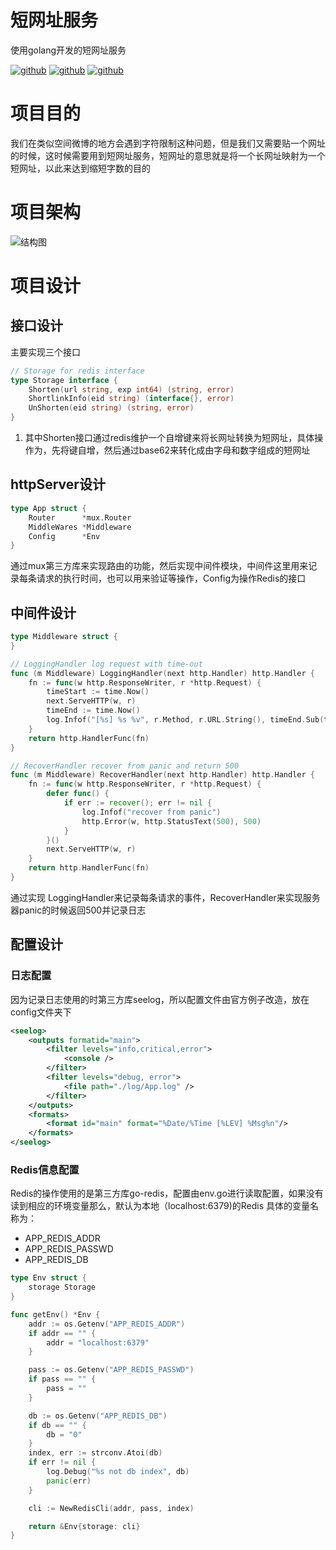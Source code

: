 # 短网址服务
使用golang开发的短网址服务

[![github](https://badgen.net/badge/golang/1.12/green)](https://github.com/golang/go)
[![github](https://badgen.net/badge/build/passing/green)](#)
[![github](https://badgen.net/badge/license/GUN/green)](https://github.com/Rejudge-F/ShortLink/blob/master/LICENSE)

# 项目目的
我们在类似空间微博的地方会遇到字符限制这种问题，但是我们又需要贴一个网址的时候，这时候需要用到短网址服务，短网址的意思就是将一个长网址映射为一个短网址，以此来达到缩短字数的目的

# 项目架构
![结构图](https://github.com/Rejudge-F/ShortLink/blob/master/image/%E6%B5%81%E7%A8%8B.png)

# 项目设计

## 接口设计

主要实现三个接口
```go
// Storage for redis interface
type Storage interface {
	Shorten(url string, exp int64) (string, error)
	ShortlinkInfo(eid string) (interface{}, error)
	UnShorten(eid string) (string, error)
}

```

1. 其中Shorten接口通过redis维护一个自增键来将长网址转换为短网址，具体操作为，先将键自增，然后通过base62来转化成由字母和数字组成的短网址

## httpServer设计
```go
type App struct {
	Router      *mux.Router
	MiddleWares *Middleware
	Config      *Env
}
```
通过mux第三方库来实现路由的功能，然后实现中间件模块，中间件这里用来记录每条请求的执行时间，也可以用来验证等操作，Config为操作Redis的接口

## 中间件设计

```go
type Middleware struct {
}

// LoggingHandler log request with time-out
func (m Middleware) LoggingHandler(next http.Handler) http.Handler {
	fn := func(w http.ResponseWriter, r *http.Request) {
		timeStart := time.Now()
		next.ServeHTTP(w, r)
		timeEnd := time.Now()
		log.Infof("[%s] %s %v", r.Method, r.URL.String(), timeEnd.Sub(timeStart))
	}
	return http.HandlerFunc(fn)
}

// RecoverHandler recover from panic and return 500
func (m Middleware) RecoverHandler(next http.Handler) http.Handler {
	fn := func(w http.ResponseWriter, r *http.Request) {
		defer func() {
			if err := recover(); err != nil {
				log.Infof("recover from panic")
				http.Error(w, http.StatusText(500), 500)
			}
		}()
		next.ServeHTTP(w, r)
	}
	return http.HandlerFunc(fn)
}
```
通过实现 LoggingHandler来记录每条请求的事件，RecoverHandler来实现服务器panic的时候返回500并记录日志

## 配置设计
### 日志配置
因为记录日志使用的时第三方库seelog，所以配置文件由官方例子改造，放在config文件夹下
```xml
<seelog>
    <outputs formatid="main">
        <filter levels="info,critical,error">
            <console />
        </filter>
        <filter levels="debug, error">
            <file path="./log/App.log" />
        </filter>
    </outputs>
    <formats>
        <format id="main" format="%Date/%Time [%LEV] %Msg%n"/>
    </formats>
</seelog>
```
### Redis信息配置
Redis的操作使用的是第三方库go-redis，配置由env.go进行读取配置，如果没有读到相应的环境变量那么，默认为本地（localhost:6379)的Redis
具体的变量名称为：
- APP_REDIS_ADDR
- APP_REDIS_PASSWD
- APP_REDIS_DB
```go
type Env struct {
	storage Storage
}

func getEnv() *Env {
	addr := os.Getenv("APP_REDIS_ADDR")
	if addr == "" {
		addr = "localhost:6379"
	}

	pass := os.Getenv("APP_REDIS_PASSWD")
	if pass == "" {
		pass = ""
	}

	db := os.Getenv("APP_REDIS_DB")
	if db == "" {
		db = "0"
	}
	index, err := strconv.Atoi(db)
	if err != nil {
		log.Debug("%s not db index", db)
		panic(err)
	}

	cli := NewRedisCli(addr, pass, index)

	return &Env{storage: cli}
}
```
